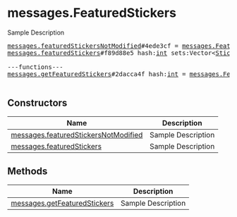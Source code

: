 # messages.FeaturedStickers

Sample Description

<pre>
<a href="../constructor/messages.featuredStickersNotModified.md">messages.featuredStickersNotModified</a>#4ede3cf = <a href="../type/messages.FeaturedStickers.md">messages.FeaturedStickers</a>;
<a href="../constructor/messages.featuredStickers.md">messages.featuredStickers</a>#f89d88e5 hash:<a href="../type/int.md">int</a> sets:Vector&lt;<a href="../type/StickerSetCovered.md">StickerSetCovered</a>&gt; unread:Vector&lt;<a href="../type/long.md">long</a>&gt; = <a href="../type/messages.FeaturedStickers.md">messages.FeaturedStickers</a>;

---functions---
<a href="../method/messages.getFeaturedStickers.md">messages.getFeaturedStickers</a>#2dacca4f hash:<a href="../type/int.md">int</a> = <a href="../type/messages.FeaturedStickers.md">messages.FeaturedStickers</a>;

</pre>

## Constructors

| Name | Description |
|------|-------------|
| [messages.featuredStickersNotModified](../constructor/messages.featuredStickersNotModified.md) | Sample Description |
| [messages.featuredStickers](../constructor/messages.featuredStickers.md) | Sample Description |

## Methods

| Name | Description |
|------|-------------|
| [messages.getFeaturedStickers](../method/messages.getFeaturedStickers.md) | Sample Description |
